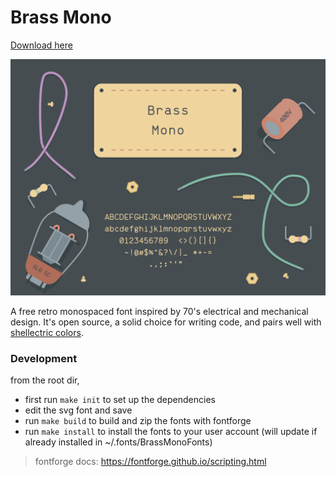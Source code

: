 # Brass Mono

[Download here](https://github.com/fonsecapeter/brass_mono/releases/latest/)

![brass_mono](/media/brass_mono.png "brass_mono.png")

A free retro monospaced font inspired by 70's electrical and mechanical design. It's open source, a solid choice for writing code, and pairs well with [shellectric colors](https://github.com/fonsecapeter/shellectric-color-scheme).

### Development
from the root dir,
  * first run `make init` to set up the dependencies
  * edit the svg font and save
  * run `make build` to build and zip the fonts with fontforge
  * run `make install` to install the fonts to your user account (will update if already installed in ~/.fonts/BrassMonoFonts)

> fontforge docs: https://fontforge.github.io/scripting.html
